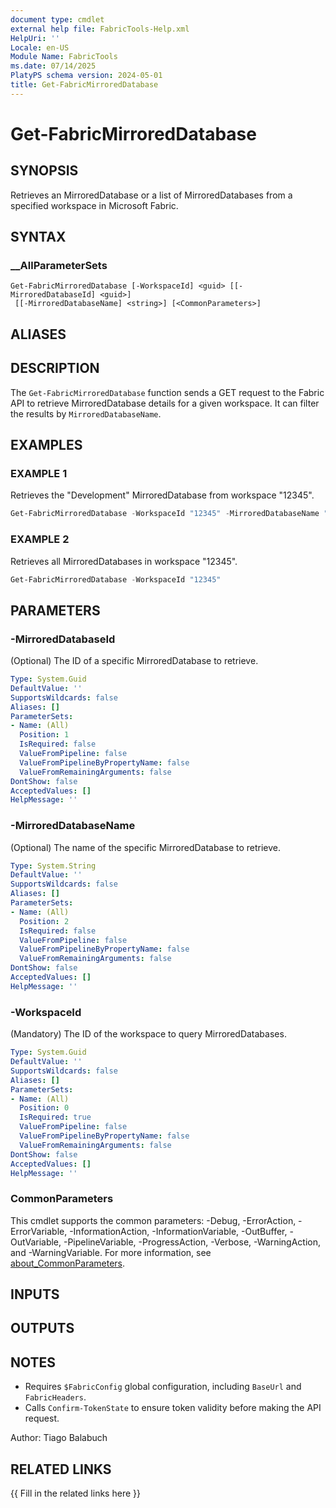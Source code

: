 ```yaml
---
document type: cmdlet
external help file: FabricTools-Help.xml
HelpUri: ''
Locale: en-US
Module Name: FabricTools
ms.date: 07/14/2025
PlatyPS schema version: 2024-05-01
title: Get-FabricMirroredDatabase
---
```


# Get-FabricMirroredDatabase

## SYNOPSIS

Retrieves an MirroredDatabase or a list of MirroredDatabases from a specified workspace in Microsoft Fabric.

## SYNTAX

### __AllParameterSets

```
Get-FabricMirroredDatabase [-WorkspaceId] <guid> [[-MirroredDatabaseId] <guid>]
 [[-MirroredDatabaseName] <string>] [<CommonParameters>]
```

## ALIASES

## DESCRIPTION

The `Get-FabricMirroredDatabase` function sends a GET request to the Fabric API to retrieve MirroredDatabase details for a given workspace.
It can filter the results by `MirroredDatabaseName`.

## EXAMPLES

### EXAMPLE 1

Retrieves the "Development" MirroredDatabase from workspace "12345".

```powershell
Get-FabricMirroredDatabase -WorkspaceId "12345" -MirroredDatabaseName "Development"
```

### EXAMPLE 2

Retrieves all MirroredDatabases in workspace "12345".

```powershell
Get-FabricMirroredDatabase -WorkspaceId "12345"
```

## PARAMETERS

### -MirroredDatabaseId

(Optional) The ID of a specific MirroredDatabase to retrieve.

```yaml
Type: System.Guid
DefaultValue: ''
SupportsWildcards: false
Aliases: []
ParameterSets:
- Name: (All)
  Position: 1
  IsRequired: false
  ValueFromPipeline: false
  ValueFromPipelineByPropertyName: false
  ValueFromRemainingArguments: false
DontShow: false
AcceptedValues: []
HelpMessage: ''
```

### -MirroredDatabaseName

(Optional) The name of the specific MirroredDatabase to retrieve.

```yaml
Type: System.String
DefaultValue: ''
SupportsWildcards: false
Aliases: []
ParameterSets:
- Name: (All)
  Position: 2
  IsRequired: false
  ValueFromPipeline: false
  ValueFromPipelineByPropertyName: false
  ValueFromRemainingArguments: false
DontShow: false
AcceptedValues: []
HelpMessage: ''
```

### -WorkspaceId

(Mandatory) The ID of the workspace to query MirroredDatabases.

```yaml
Type: System.Guid
DefaultValue: ''
SupportsWildcards: false
Aliases: []
ParameterSets:
- Name: (All)
  Position: 0
  IsRequired: true
  ValueFromPipeline: false
  ValueFromPipelineByPropertyName: false
  ValueFromRemainingArguments: false
DontShow: false
AcceptedValues: []
HelpMessage: ''
```

### CommonParameters

This cmdlet supports the common parameters: -Debug, -ErrorAction, -ErrorVariable,
-InformationAction, -InformationVariable, -OutBuffer, -OutVariable, -PipelineVariable,
-ProgressAction, -Verbose, -WarningAction, and -WarningVariable. For more information, see
[about_CommonParameters](https://go.microsoft.com/fwlink/?LinkID=113216).

## INPUTS

## OUTPUTS

## NOTES

- Requires `$FabricConfig` global configuration, including `BaseUrl` and `FabricHeaders`.
- Calls `Confirm-TokenState` to ensure token validity before making the API request.

Author: Tiago Balabuch

## RELATED LINKS

{{ Fill in the related links here }}

